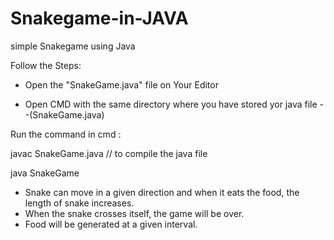 # Snakegame-in-JAVA
simple Snakegame using Java 

Follow the Steps:


- Open the "SnakeGame.java" file on Your Editor


- Open CMD with the same directory where you have stored yor java file --(SnakeGame.java)



Run the command in cmd : 

javac SnakeGame.java // to compile the java file

java SnakeGame
                         
                         
                         
                         
                         
  -  Snake can move in a given direction and when it eats the food, the length of snake increases. 
  -  When the snake crosses itself, the game will be over. 
  -  Food will be generated at a given interval.                         
